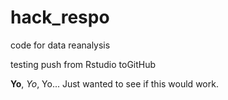# hack_respo
code for data reanalysis

testing push from Rstudio toGitHub

**Yo**, *Yo*, Yo...  Just wanted to see if this would work.

